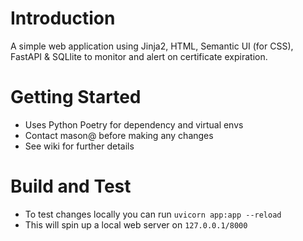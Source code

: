# Introduction 
A  simple web application using Jinja2, HTML, Semantic UI (for CSS), FastAPI & SQLlite to monitor and alert on certificate expiration.

# Getting Started
- Uses Python Poetry for dependency and virtual envs
- Contact mason@ before making any changes
- See wiki for further details

# Build and Test
- To test changes locally you can run `uvicorn app:app --reload`
- This will spin up a local web server on `127.0.0.1/8000`
